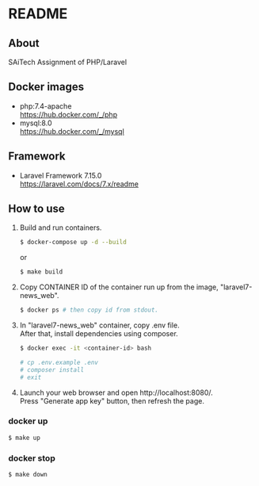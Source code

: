 # README

## About

SAiTech Assignment of PHP/Laravel

## Docker images

-   php:7.4-apache  
    https://hub.docker.com/_/php
-   mysql:8.0  
    https://hub.docker.com/_/mysql

## Framework

-   Laravel Framework 7.15.0  
    https://laravel.com/docs/7.x/readme

## How to use

1. Build and run containers.

    ```bash
    $ docker-compose up -d --build
    ```

    or

    ```bash
    $ make build
    ```

2. Copy CONTAINER ID of the container run up from the image, "laravel7-news_web".

    ```bash
    $ docker ps # then copy id from stdout.
    ```

3. In "laravel7-news_web" container, copy .env file.  
   After that, install dependencies using composer.

    ```bash
    $ docker exec -it <container-id> bash

    # cp .env.example .env
    # composer install
    # exit
    ```

4. Launch your web browser and open http://localhost:8080/.  
   Press "Generate app key" button, then refresh the page.

### docker up

```bash
$ make up
```

### docker stop

```bash
$ make down
```
